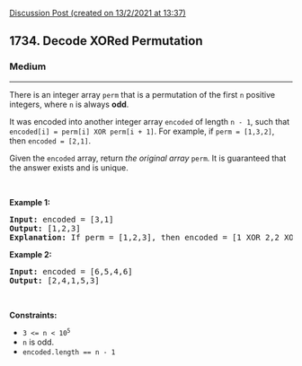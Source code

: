 [Discussion Post (created on 13/2/2021 at 13:37)](https://leetcode.com/problems/decode-xored-permutation/discuss/1107203/O(n)-or-C%2B%2B)  
<h2>1734. Decode XORed Permutation</h2><h3>Medium</h3><hr><div><p>There is an integer array <code>perm</code> that is a permutation of the first <code>n</code> positive integers, where <code>n</code> is always <strong>odd</strong>.</p>

<p>It was encoded into another integer array <code>encoded</code> of length <code>n - 1</code>, such that <code>encoded[i] = perm[i] XOR perm[i + 1]</code>. For example, if <code>perm = [1,3,2]</code>, then <code>encoded = [2,1]</code>.</p>

<p>Given the <code>encoded</code> array, return <em>the original array</em> <code>perm</code>. It is guaranteed that the answer exists and is unique.</p>

<p>&nbsp;</p>
<p><strong>Example 1:</strong></p>

<pre><strong>Input:</strong> encoded = [3,1]
<strong>Output:</strong> [1,2,3]
<strong>Explanation:</strong> If perm = [1,2,3], then encoded = [1 XOR 2,2 XOR 3] = [3,1]
</pre>

<p><strong>Example 2:</strong></p>

<pre><strong>Input:</strong> encoded = [6,5,4,6]
<strong>Output:</strong> [2,4,1,5,3]
</pre>

<p>&nbsp;</p>
<p><strong>Constraints:</strong></p>

<ul>
	<li><code>3 &lt;= n &lt;&nbsp;10<sup>5</sup></code></li>
	<li><code>n</code>&nbsp;is odd.</li>
	<li><code>encoded.length == n - 1</code></li>
</ul>
</div>